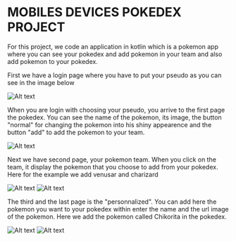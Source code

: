 
# MOBILES DEVICES POKEDEX  PROJECT 

For this project, we code an application in kotlin which is a pokemon app where you can see your pokedex and add pokemon in your team and also add pokemon to your pokedex. 


First we have a login page where you have to put your pseudo as you can see in the image below

![Alt text](LoginpagePokemonApp.png)

When you are login with choosing your pseudo, you arrive to the first page the pokedex. You can see the name of the pokemon, its image, the button "normal" for changing the pokemon into his shiny appearence and the button "add" to add the pokemon to your team.

![Alt text](PokedexpageApp.png)

Next we have second page, your pokemon team. When you click on the team, it display the pokemon that you choose to add from your pokedex. Here for the example we add venusar and charizard

![Alt text](Pokedexpokemonadd.png) ![Alt text](EquipepageApp.png)

The third and the last page is the "personnalized". You can add here the pokemon you want to your pokedex within enter the name and the url image of the pokemon. Here we add the pokemon called Chikorita in the pokedex. 

![Alt text](PersonnaliepageApp.png) ![Alt text](NewpokemonAdd.png)
